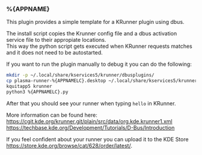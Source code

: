 <!--
SPDX-FileCopyrightText: none
SPDX-License-Identifier: CC0-1.0
-->

### %{APPNAME}

This plugin provides a simple template for a KRunner plugin using dbus.

The install script copies the Krunner config file and a dbus activation service file
to their appropiate locations.  
This way the python script gets executed when KRunner
requests matches and it does not need to be autostarted.

If you want to run the plugin manually to debug it you can do the following:  
```bash
mkdir -p ~/.local/share/kservices5/krunner/dbusplugins/
cp plasma-runner-%{APPNAMELC}.desktop ~/.local/share/kservices5/krunner/dbusplugins/
kquitapp5 krunner
python3 %{APPNAMELC}.py
```

After that you should see your runner when typing `hello` in KRunner.

More information can be found here:  
https://cgit.kde.org/krunner.git/plain/src/data/org.kde.krunner1.xml  
https://techbase.kde.org/Development/Tutorials/D-Bus/Introduction


If you feel confident about your runner you can upload it to the KDE Store
https://store.kde.org/browse/cat/628/order/latest/.
